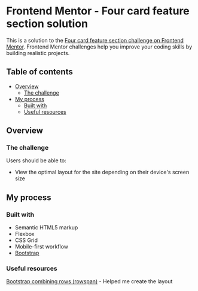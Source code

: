 # Frontend Mentor - Four card feature section solution

This is a solution to the [Four card feature section challenge on Frontend Mentor](https://www.frontendmentor.io/challenges/four-card-feature-section-weK1eFYK). Frontend Mentor challenges help you improve your coding skills by building realistic projects. 

## Table of contents

- [Overview](#overview)
  - [The challenge](#the-challenge)
- [My process](#my-process)
  - [Built with](#built-with)
  - [Useful resources](#useful-resources)

## Overview

### The challenge

Users should be able to:

- View the optimal layout for the site depending on their device's screen size

## My process

### Built with

- Semantic HTML5 markup
- Flexbox
- CSS Grid
- Mobile-first workflow
- [Bootstrap](https://getbootstrap.com/)

### Useful resources
[Bootstrap combining rows (rowspan)](https://stackoverflow.com/questions/16351404/bootstrap-combining-rows-rowspan) - Helped me create the layout
